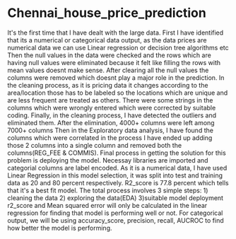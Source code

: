 # Chennai_house_price_prediction
It's the first time that I have dealt with the large data.
First I have identified that its a numerical or categorical data output, as the data prices are numerical data we can use Linear regression or decision tree algorithms etc
Then the null values in the data were checked and the rows which are having null values were eliminated because it felt like filling the rows with mean values doesnt make sense.
After clearing all the null values the columns were removed which doesnt play a major role in the prediction.
In the cleaning process, as it is pricing data it changes according to the area/location those has to be labeled so the locations which are unique and are less frequent are treated as others.
There were some strings in the columns which were wrongly entered which were corrected by suitable coding.
Finally, in the cleaning process, I have detected the outliers and eliminated them. After the elimination, 4000+ columns were left among 7000+ columns
Then in the Exploratory data analysis, I have found the columns which were correlated in the process I have ended up adding those 2 columns into a single column and removed both the columns(REG_FEE & COMMIS).
Final process in getting the solution for this problem is deploying the model. Necessay libraries are imported and categorial columns are label encoded.
As it is a numerical data, I have used Linear Regression in this model selection, it was split into test and training data as 20 and 80 percent respectively.
R2_score is 77.8 percent which tells that it's a best fit model.
The total process involves 3 simple steps: 1) cleaning the data 2) exploring the data(EDA) 3)suitable model deployment
r2_score and Mean squared error will only be calculated in the linear regression for finding that model is performing well or not.
For categorical output, we will be using accuracy_score, precision, recall, AUCROC to find how better the model is performing.
